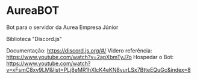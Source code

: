 # AureaBOT
Bot para o servidor da Aurea Empresa Júnior

Biblioteca "Discord.js"

Documentação: https://discord.js.org/#/
Videro referência: https://www.youtube.com/watch?v=2apXbmTyJ7o
Hospedar o Bot: https://www.youtube.com/watch?v=xFsmC8xv9LM&list=PLj8eMR1hXlcK4eKN8vurLSx7BtteEQuGc&index=8
